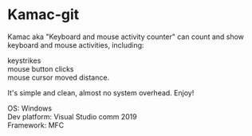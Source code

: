 # Kamac-git
Kamac aka "Keyboard and mouse activity counter" can count and show keyboard and mouse activities, including:  
  
keystrikes  
mouse button clicks  
mouse cursor moved distance.  
  
It's simple and clean, almost no system overhead. Enjoy!  
  
OS: Windows  
Dev platform: Visual Studio comm 2019  
Framework: MFC  


